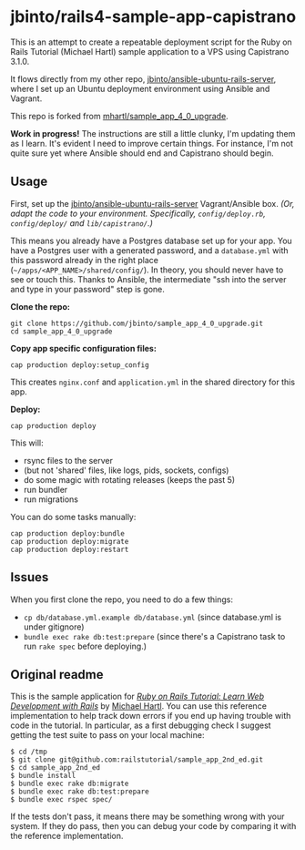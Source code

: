 # jbinto/rails4-sample-app-capistrano

This is an attempt to create a repeatable deployment script for the Ruby on Rails Tutorial (Michael Hartl) sample application to a VPS using Capistrano 3.1.0.

It flows directly from my other repo, [jbinto/ansible-ubuntu-rails-server](https://github.com/jbinto/ansible-ubuntu-rails-server), where I set up an Ubuntu deployment environment using Ansible and Vagrant.

This repo is forked from [mhartl/sample_app_4_0_upgrade](https://github.com/mhartl/sample_app_4_0_upgrade).

**Work in progress!** The instructions are still a little clunky, I'm updating them as I learn. It's evident I need to improve certain things. For instance, I'm not quite sure yet where Ansible should end and Capistrano should begin.


## Usage

First, set up the [jbinto/ansible-ubuntu-rails-server](https://github.com/jbinto/ansible-ubuntu-rails-server) Vagrant/Ansible box. *(Or, adapt the code to your environment. Specifically, `config/deploy.rb`, `config/deploy/` and `lib/capistrano/`.)*

This means you already have a Postgres database set up for your app. You have a Postgres user with a generated password, and a `database.yml` with this password already in the right place (`~/apps/<APP_NAME>/shared/config/`). In theory, you should never have to see or touch this. Thanks to Ansible, the intermediate "ssh into the server and type in your password" step is gone.

**Clone the repo:**

```
git clone https://github.com/jbinto/sample_app_4_0_upgrade.git
cd sample_app_4_0_upgrade
```
**Copy app specific configuration files:**

```
cap production deploy:setup_config
```

This creates `nginx.conf` and `application.yml` in the shared directory for this app.

**Deploy:**
```
cap production deploy
```

This will:

* rsync files to the server
* (but not 'shared' files, like logs, pids, sockets, configs)
* do some magic with rotating releases (keeps the past 5)
* run bundler
* run migrations

You can do some tasks manually:

```
cap production deploy:bundle
cap production deploy:migrate
cap production deploy:restart
```




## Issues

When you first clone the repo, you need to do a few things:

* `cp db/database.yml.example db/database.yml` (since database.yml is under gitignore)
* `bundle exec rake db:test:prepare` (since there's a Capistrano task to run `rake spec` before deploying.)

## Original readme

This is the sample application for
[*Ruby on Rails Tutorial: Learn Web Development with Rails*](http://railstutorial.org/)
by [Michael Hartl](http://michaelhartl.com/). You can use this reference implementation to help track down errors if you end up having trouble with code in the tutorial. In particular, as a first debugging check I suggest getting the test suite to pass on your local machine:

    $ cd /tmp
    $ git clone git@github.com:railstutorial/sample_app_2nd_ed.git
    $ cd sample_app_2nd_ed
    $ bundle install
    $ bundle exec rake db:migrate
    $ bundle exec rake db:test:prepare
    $ bundle exec rspec spec/

If the tests don't pass, it means there may be something wrong with your system. If they do pass, then you can debug your code by comparing it with the reference implementation.


